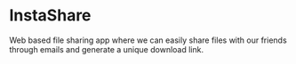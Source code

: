 # InstaShare
Web based file sharing app where we can easily share files with our friends through emails and generate a unique download link. 

